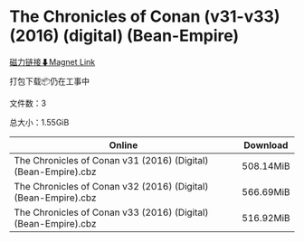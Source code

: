 # The Chronicles of Conan (v31-v33) (2016) (digital) (Bean-Empire)

[磁力链接⬇Magnet Link](magnet:?xt=urn:btih:fead4aea930c448958405b1fa7fb299a3581084d&dn=The%20Chronicles%20of%20Conan%20%28v31-v33%29%20%282016%29%20%28digital%29%20%28Bean-Empire%29)

打包下载📦仍在工事中

文件数：3

总大小：1.55GiB

Online | Download
--- | ---
The Chronicles of Conan v31 (2016) (Digital) (Bean-Empire).cbz | 508.14MiB
The Chronicles of Conan v32 (2016) (Digital) (Bean-Empire).cbz | 566.69MiB
The Chronicles of Conan v33 (2016) (Digital) (Bean-Empire).cbz | 516.92MiB